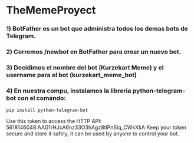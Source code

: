 # TheMemeProyect

### 1) BotFather es un bot que administra todos los demas bots de Telegram.
### 2) Corremos /newbot en BotFather para crear un nuevo bot.
### 3) Decidimos el nombre del bot (Kurzekart Meme) y el username para el bot (kurzekart_meme_bot)
### 4) En nuestra compu, instalamos la libreria python-telegram-bot con el comando:

    pip install python-telegram-bot




Use this token to access the HTTP API:
5618146048:AAG1rHJcA6nz33O3hAgz8tlPnSIq_CWkXkA
Keep your token secure and store it safely, it can be used by anyone to control your bot.